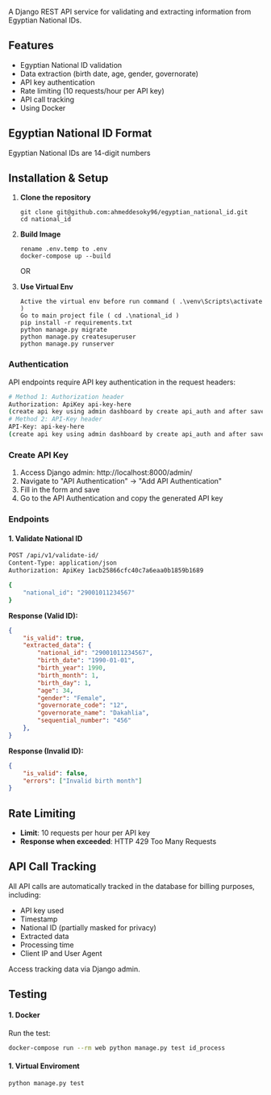     
A Django REST API service for validating and extracting information from Egyptian National IDs.

## Features

- Egyptian National ID validation
- Data extraction (birth date, age, gender, governorate)
- API key authentication
- Rate limiting (10 requests/hour per API key)
- API call tracking
- Using Docker

## Egyptian National ID Format

Egyptian National IDs are 14-digit numbers


## Installation & Setup

1. **Clone the repository**
   ```
   git clone git@github.com:ahmeddesoky96/egyptian_national_id.git
   cd national_id 
   ```

2. **Build Image**
   ```
   rename .env.temp to .env
   docker-compose up --build
   ```
   OR
   
2. **Use Virtual Env**
   ```
   Active the virtual env before run command ( .\venv\Scripts\activate )
   Go to main project file ( cd .\national_id )
   pip install -r requirements.txt
   python manage.py migrate
   python manage.py createsuperuser
   python manage.py runserver
   ```

### Authentication

API endpoints require API key authentication in the request headers:

```bash
# Method 1: Authorization header
Authorization: ApiKey api-key-here
(create api key using admin dashboard by create api_auth and after save enter the object again and you will find the key)
# Method 2: API-Key header
API-Key: api-key-here 
(create api key using admin dashboard by create api_auth and after save enter the object again and you will find the key)
```

### Create API Key

1. Access Django admin: http://localhost:8000/admin/
2. Navigate to "API Authentication" → "Add API Authentication"
3. Fill in the form and save
4. Go to the API Authentication and copy the generated API key

### Endpoints

#### 1. Validate National ID
```bash
POST /api/v1/validate-id/
Content-Type: application/json
Authorization: ApiKey 1acb25866cfc40c7a6eaa0b1859b1689

{
    "national_id": "29001011234567"
}
```

**Response (Valid ID):**
```json
{
    "is_valid": true,
    "extracted_data": {
        "national_id": "29001011234567",
        "birth_date": "1990-01-01",
        "birth_year": 1990,
        "birth_month": 1,
        "birth_day": 1,
        "age": 34,
        "gender": "Female",
        "governorate_code": "12",
        "governorate_name": "Dakahlia",
        "sequential_number": "456"
    },
}
```

**Response (Invalid ID):**
```json
{
    "is_valid": false,
    "errors": ["Invalid birth month"]
}
```

## Rate Limiting

- **Limit**: 10 requests per hour per API key
- **Response when exceeded**: HTTP 429 Too Many Requests

## API Call Tracking

All API calls are automatically tracked in the database for billing purposes, including:
- API key used
- Timestamp
- National ID (partially masked for privacy)
- Extracted data 
- Processing time
- Client IP and User Agent

Access tracking data via Django admin.

## Testing
#### 1. Docker

Run the test:
```bash
docker-compose run --rm web python manage.py test id_process
```
#### 1. Virtual Enviroment

```bash
python manage.py test
```
